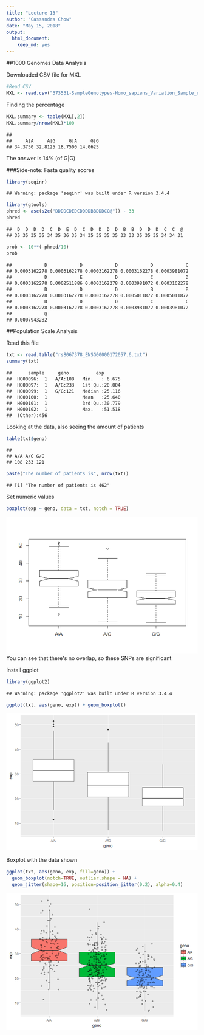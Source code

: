 ```yaml
---
title: "Lecture 13"
author: "Cassandra Chow"
date: "May 15, 2018"
output: 
  html_document:
    keep_md: yes
---
```




##1000 Genomes Data Analysis

Downloaded CSV file for MXL 

```r
#Read CSV 
MXL <- read.csv("373531-SampleGenotypes-Homo_sapiens_Variation_Sample_rs8067378.csv", header = TRUE)
```

Finding the percentage

```r
MXL.summary <- table(MXL[,2])
MXL.summary/nrow(MXL)*100
```

```
## 
##     A|A     A|G     G|A     G|G 
## 34.3750 32.8125 18.7500 14.0625
```

The answer is 14% (of G|G)

###Side-note: Fasta quality scores 

```r
library(seqinr)
```

```
## Warning: package 'seqinr' was built under R version 3.4.4
```

```r
library(gtools)
phred <- asc(s2c("DDDDCDEDCDDDDBBDDDCC@")) - 33 
phred
```

```
##  D  D  D  D  C  D  E  D  C  D  D  D  D  B  B  D  D  D  C  C  @ 
## 35 35 35 35 34 35 36 35 34 35 35 35 35 33 33 35 35 35 34 34 31
```


```r
prob <- 10**(-phred/10)
prob
```

```
##            D            D            D            D            C 
## 0.0003162278 0.0003162278 0.0003162278 0.0003162278 0.0003981072 
##            D            E            D            C            D 
## 0.0003162278 0.0002511886 0.0003162278 0.0003981072 0.0003162278 
##            D            D            D            B            B 
## 0.0003162278 0.0003162278 0.0003162278 0.0005011872 0.0005011872 
##            D            D            D            C            C 
## 0.0003162278 0.0003162278 0.0003162278 0.0003981072 0.0003981072 
##            @ 
## 0.0007943282
```


##Population Scale Analysis 

Read this file 

```r
txt <- read.table("rs8067378_ENSG00000172057.6.txt")
summary(txt)
```

```
##      sample     geno          exp        
##  HG00096:  1   A/A:108   Min.   : 6.675  
##  HG00097:  1   A/G:233   1st Qu.:20.004  
##  HG00099:  1   G/G:121   Median :25.116  
##  HG00100:  1             Mean   :25.640  
##  HG00101:  1             3rd Qu.:30.779  
##  HG00102:  1             Max.   :51.518  
##  (Other):456
```

Looking at the data, also seeing the amount of patients

```r
table(txt$geno)
```

```
## 
## A/A A/G G/G 
## 108 233 121
```

```r
paste("The number of patients is", nrow(txt))
```

```
## [1] "The number of patients is 462"
```

Set numeric values

```r
boxplot(exp ~ geno, data = txt, notch = TRUE)
```

![](Lecture_13_files/figure-html/unnamed-chunk-7-1.png)<!-- -->
You can see that there's no overlap, so these SNPs are significant 

Install ggplot

```r
library(ggplot2)
```

```
## Warning: package 'ggplot2' was built under R version 3.4.4
```


```r
ggplot(txt, aes(geno, exp)) + geom_boxplot()
```

![](Lecture_13_files/figure-html/unnamed-chunk-9-1.png)<!-- -->

Boxplot with the data shown

```r
ggplot(txt, aes(geno, exp, fill=geno)) + 
  geom_boxplot(notch=TRUE, outlier.shape = NA) + 
  geom_jitter(shape=16, position=position_jitter(0.2), alpha=0.4)
```

![](Lecture_13_files/figure-html/unnamed-chunk-10-1.png)<!-- -->
